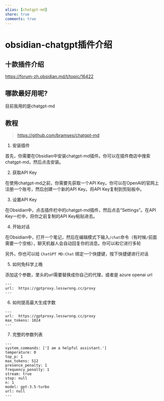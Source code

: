 ```yaml
---
alias: [chatgpt-md]
share: true
comments: true
---
```


# obsidian-chatgpt插件介绍
## 十款插件介绍
https://forum-zh.obsidian.md/t/topic/16422

## 哪款最好用呢?
目前我用的是chatgpt-md

## 教程
> https://github.com/bramses/chatgpt-md

1. 安装插件

首先，你需要在Obsidian中安装chatgpt-md插件。你可以在插件商店中搜索chatgpt-md，然后点击安装。

2. 获取API Key

在使用chatgpt-md之前，你需要先获取一个API Key。你可以在OpenAI的官网上注册一个账号，然后创建一个新的API Key。将API Key复制到剪贴板中。

3. 设置API Key

在Obsidian中，点击插件栏中的chatgpt-md插件，然后点击“Settings”。在API Key一栏中，将你之前复制的API Key粘贴进去。

4. 开始对话

在Obsidian中，打开一个笔记，然后在编辑模式下输入`/chat`命令（有时候`/`前面需要一个空格），聊天机器人会自动回复你的消息。你可以和它进行多轮

另外，你也可以给 `ChatGPT MD:Chat` 绑定一个快捷键，按下快捷键进行对话

5. 如何免科学上晚

添加这个参数，里头的url需要替换成你自己的代理，或者是 azure openai url
```
---
url:  https://gptproxy.lesswrong.cc/proxy
---
```

6. 如何提高最大生成字数
```
---
url:  https://gptproxy.lesswrong.cc/proxy
max_tokens: 1024
---
```
7. 完整的参数列表
```
---
system_commands: ['I am a helpful assistant.']
temperature: 0
top_p: 1
max_tokens: 512
presence_penalty: 1
frequency_penalty: 1
stream: true
stop: null
n: 1
model: gpt-3.5-turbo
url: null
---
```

